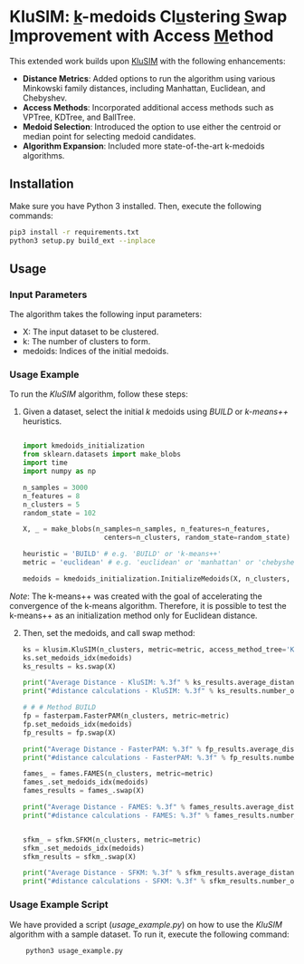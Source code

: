 # KluSIM: <u>k</u>-medoids Cl<u>u</u>stering <u>S</u>wap <u>I</u>mprovement with Access <u>M</u>ethod

This extended work builds upon [KluSIM](https://github.com/teixeiralari/KluSIM) with the following enhancements:

- **Distance Metrics**: Added options to run the algorithm using various Minkowski family distances, including Manhattan, Euclidean, and Chebyshev.
- **Access Methods**: Incorporated additional access methods such as VPTree, KDTree, and BallTree.
- **Medoid Selection**: Introduced the option to use either the centroid or median point for selecting medoid candidates.
- **Algorithm Expansion**: Included more state-of-the-art k-medoids algorithms.

## Installation

Make sure you have Python 3 installed. Then, execute the following commands:

```bash
pip3 install -r requirements.txt
python3 setup.py build_ext --inplace
```

## Usage
### Input Parameters
The algorithm takes the following input parameters:

- X: The input dataset to be clustered.
- k: The number of clusters to form.
- medoids: Indices of the initial medoids.

### Usage Example
To run the *KluSIM* algorithm, follow these steps:

1. Given a dataset, select the initial *k* medoids using *BUILD* or *k-means++* heuristics.

    ```python

    import kmedoids_initialization
    from sklearn.datasets import make_blobs
    import time
    import numpy as np

    n_samples = 3000
    n_features = 8
    n_clusters = 5
    random_state = 102

    X, _ = make_blobs(n_samples=n_samples, n_features=n_features, 
                        centers=n_clusters, random_state=random_state)

    heuristic = 'BUILD' # e.g. 'BUILD' or 'k-means++'
    metric = 'euclidean' # e.g. 'euclidean' or 'manhattan' or 'chebyshev'.

    medoids = kmedoids_initialization.InitializeMedoids(X, n_clusters, heuristic=heuristic, metric=metric)

    ```
*Note*: The k-means++ was created with the goal of accelerating the convergence of the k-means algorithm. Therefore, it is possible to test the k-means++ as an initialization method only for Euclidean distance.


2. Then, set the medoids, and call swap method:

    ```python
    ks = klusim.KluSIM(n_clusters, metric=metric, access_method_tree='KDTree', ref_point = 'mean') # ref_point can be either 'mean' or 'median'
    ks.set_medoids_idx(medoids)
    ks_results = ks.swap(X)

    print("Average Distance - KluSIM: %.3f" % ks_results.average_distance(X, ks_results.medoid_indices_)) # The lower the better
    print("#distance calculations - KluSIM: %.3f" % ks_results.number_of_calc_dist)

    # # # Method BUILD
    fp = fasterpam.FasterPAM(n_clusters, metric=metric)
    fp.set_medoids_idx(medoids)
    fp_results = fp.swap(X)

    print("Average Distance - FasterPAM: %.3f" % fp_results.average_distance(X, fp_results.medoid_indices_)) # The lower the better
    print("#distance calculations - FasterPAM: %.3f" % fp_results.number_of_calc_dist)

    fames_ = fames.FAMES(n_clusters, metric=metric)
    fames_.set_medoids_idx(medoids)
    fames_results = fames_.swap(X)

    print("Average Distance - FAMES: %.3f" % fames_results.average_distance(X, fames_results.medoid_indices_)) # The lower the better
    print("#distance calculations - FAMES: %.3f" % fames_results.number_of_calc_dist)


    sfkm_ = sfkm.SFKM(n_clusters, metric=metric)
    sfkm_.set_medoids_idx(medoids)
    sfkm_results = sfkm_.swap(X)

    print("Average Distance - SFKM: %.3f" % sfkm_results.average_distance(X, sfkm_results.medoid_indices_)) # The lower the better
    print("#distance calculations - SFKM: %.3f" % sfkm_results.number_of_calc_dist)
    ```

### Usage Example Script

We have provided a script (*usage_example.py*) on how to use the *KluSIM* algorithm with a sample dataset. To run it, execute the following command:

```bash
    python3 usage_example.py
```